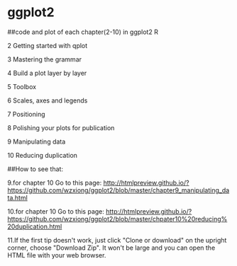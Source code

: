 # ggplot2
##code and plot of each chapter(2-10) in ggplot2 R

2 Getting started with qplot  

3 Mastering the grammar

4 Build a plot layer by layer

5 Toolbox

6 Scales, axes and legends

7 Positioning

8 Polishing your plots for publication

9 Manipulating data

10 Reducing duplication

##How to see that:

9.for chapter 10 Go to this page: http://htmlpreview.github.io/?https://github.com/wzxiong/ggplot2/blob/master/chapter9_manipulating_data.html

10.for chapter 10 Go to this page: http://htmlpreview.github.io/?https://github.com/wzxiong/ggplot2/blob/master/chpater10%20reducing%20duplication.html

11.If the first tip doesn't work, just click "Clone or download" on the upright corner, choose "Download Zip". It won't be large and you can open the HTML file with your web browser.
